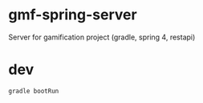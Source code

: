 # gmf-spring-server
Server for gamification project (gradle, spring 4, restapi)

# dev
```
gradle bootRun
```
